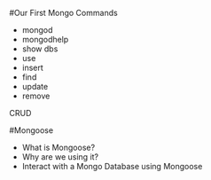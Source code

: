 
#Our First Mongo Commands
* mongod
* mongodhelp
* show dbs
* use
* insert
* find
* update
* remove

CRUD


#Mongoose
* What is Mongoose?
* Why are we using it?
* Interact with a Mongo Database using Mongoose